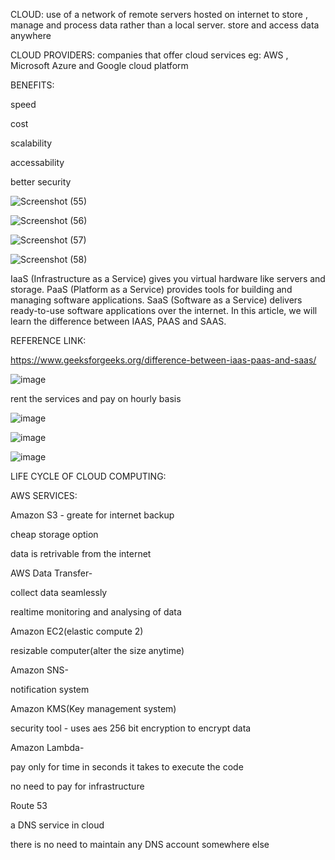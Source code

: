 CLOUD: 
use of a network of remote servers hosted on internet to store , manage and process data rather than a local server.
store and access data anywhere

CLOUD PROVIDERS:
 companies that offer cloud services
 eg: AWS , Microsoft Azure and Google cloud platform
 
 BENEFITS:
 
 speed
 
 cost
 
 scalability
 
 accessability
 
 better security

![Screenshot (55)](https://github.com/cheersbuddy/Technical_Interview_Preparation/assets/170736568/11306e4f-ee73-484e-a525-c0b5f00d1eb2)

![Screenshot (56)](https://github.com/cheersbuddy/Technical_Interview_Preparation/assets/170736568/607dd68d-44e2-4997-9c1b-8d0bc82df249)


![Screenshot (57)](https://github.com/cheersbuddy/Technical_Interview_Preparation/assets/170736568/ac1d5b8f-34ea-4de5-9885-2eeb1ca0abc0)

![Screenshot (58)](https://github.com/cheersbuddy/Technical_Interview_Preparation/assets/170736568/7982fd0c-e791-4e69-9c14-846a11c7f1cb)


IaaS (Infrastructure as a Service) gives you virtual hardware like servers and storage. PaaS (Platform as a Service) provides tools for building and managing software applications. SaaS (Software as a Service) delivers ready-to-use software applications over the internet. In this article, we will learn the difference between IAAS, PAAS and SAAS.

REFERENCE LINK:

https://www.geeksforgeeks.org/difference-between-iaas-paas-and-saas/


![image](https://github.com/cheersbuddy/Technical_Interview_Preparation/assets/170736568/70dbc7e9-3d9f-4eb3-b5ec-ea5768c45469)

rent the services and pay on hourly basis 

![image](https://github.com/cheersbuddy/Technical_Interview_Preparation/assets/170736568/f1ca7727-4446-45fe-b8c2-450b1a01c26c)

![image](https://github.com/cheersbuddy/Technical_Interview_Preparation/assets/170736568/c07bf30e-fd03-477f-adf8-3919006a5286)

![image](https://github.com/cheersbuddy/Technical_Interview_Preparation/assets/170736568/46039198-30c7-4ccb-9d46-588c4074606f)

LIFE CYCLE OF CLOUD COMPUTING:

AWS SERVICES:

Amazon S3 - 
greate for internet backup

cheap storage option

data is retrivable from the internet

AWS Data Transfer-

collect data seamlessly

realtime monitoring and analysing  of data

Amazon EC2(elastic compute 2)

 resizable computer(alter the size anytime)

Amazon SNS-

notification system

Amazon KMS(Key management system)

security tool - uses aes 256 bit encryption to encrypt data


Amazon Lambda-

pay only for time in seconds it takes to execute the code  

no need to pay for infrastructure

Route 53

a DNS service in cloud

there is no need to maintain any DNS account somewhere else














